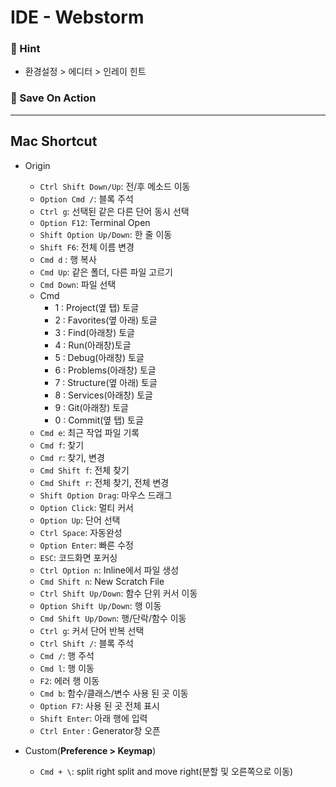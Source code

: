 # IDE - Webstorm

### 🦋 Hint

- 환경설정 > 에디터 > 인레이 힌트

### 🦋 Save On Action

---

## Mac Shortcut

- Origin

  - `Ctrl Shift Down/Up`: 전/후 메소드 이동
  - `Option Cmd /`: 블록 주석
  - `Ctrl g`: 선택된 같은 다른 단어 동시 선택
  - `Option F12`: Terminal Open
  - `Shift Option Up/Down`: 한 줄 이동
  - `Shift F6`: 전체 이름 변경
  - `Cmd d` : 행 복사
  - `Cmd Up`: 같은 폴더, 다른 파일 고르기
  - `Cmd Down`: 파일 선택
  - Cmd
    - 1 : Project(옆 탭) 토글
    - 2 : Favorites(옆 아래) 토글
    - 3 : Find(아래창) 토글
    - 4 : Run(아래창)토글
    - 5 : Debug(아래창) 토글
    - 6 : Problems(아래창) 토글
    - 7 : Structure(옆 아래) 토글
    - 8 : Services(아래창) 토글
    - 9 : Git(아래창) 토글
    - 0 : Commit(옆 탭) 토글
  - `Cmd e`: 최근 작업 파일 기록
  - `Cmd f`: 찾기
  - `Cmd r`: 찾기, 변경
  - `Cmd Shift f`: 전체 찾기
  - `Cmd Shift r`: 전체 찾기, 전체 변경
  - `Shift Option Drag`: 마우스 드래그
  - `Option Click`: 멀티 커서
  - `Option Up`: 단어 선택
  - `Ctrl Space`: 자동완성
  - `Option Enter`: 빠른 수정
  - `ESC`: 코드화면 포커싱
  - `Ctrl Option n`: Inline에서 파일 생성
  - `Cmd Shift n`: New Scratch File
  - `Ctrl Shift Up/Down`: 함수 단위 커서 이동
  - `Option Shift Up/Down`: 행 이동
  - `Cmd Shift Up/Down`: 행/단락/함수 이동
  - `Ctrl g`: 커서 단어 반복 선택
  - `Ctrl Shift /`: 블록 주석
  - `Cmd /`: 행 주석
  - `Cmd l`: 행 이동
  - `F2`: 에러 행 이동
  - `Cmd b`: 함수/클래스/변수 사용 된 곳 이동
  - `Option F7`: 사용 된 곳 전체 표시
  - `Shift Enter`: 아래 행에 입력
  - `Ctrl Enter` : Generator창 오픈

- Custom(**Preference > Keymap**)
  - `Cmd + \`: split right split and move right(분할 및 오른쪽으로 이동)
